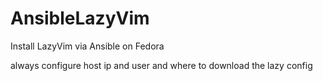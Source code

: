 # AnsibleLazyVim
Install LazyVim via Ansible on Fedora

always configure host ip and user and where to download the lazy config
